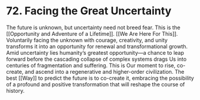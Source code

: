 # 72. Facing the Great Uncertainty

The future is unknown, but uncertainty need not breed fear. This is the [[Opportunity and Adventure of a Lifetime]]. [[We Are Here For This]]. Voluntarily facing the unknown with courage, creativity, and unity transforms it into an opportunity for renewal and transformational growth. Amid uncertainty lies humanity’s greatest opportunity—a chance to leap forward before the cascading collapse of complex systems drags Us into centuries of fragmentation and suffering. This is Our moment to rise, co-create, and ascend into a regenerative and higher-order civilization. The best [[Way]] to predict the future is to co-create it, embracing the possibility of a profound and positive transformation that will reshape the course of history.  

